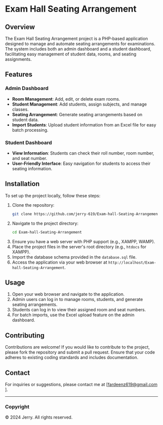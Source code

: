 # Exam Hall Seating Arrangement

## Overview

The Exam Hall Seating Arrangement project is a PHP-based application designed to manage and automate seating arrangements for examinations. The system includes both an admin dashboard and a student dashboard, facilitating easy management of student data, rooms, and seating assignments.

## Features

### Admin Dashboard
- **Room Management**: Add, edit, or delete exam rooms.
- **Student Management**: Add students, assign subjects, and manage classes.
- **Seating Arrangement**: Generate seating arrangements based on student data.
- **Import Students**: Upload student information from an Excel file for easy batch processing.

### Student Dashboard
- **View Information**: Students can check their roll number, room number, and seat number.
- **User-Friendly Interface**: Easy navigation for students to access their seating information.

## Installation

To set up the project locally, follow these steps:

1. Clone the repository:
   ```bash
   git clone https://github.com/jerry-619/Exam-hall-Seating-Arrangement.git
   ```
2. Navigate to the project directory:
   ```bash
   cd Exam-hall-Seating-Arrangement
   ```
3. Ensure you have a web server with PHP support (e.g., XAMPP, WAMP).
4. Place the project files in the server's root directory (e.g., `htdocs` for XAMPP).
5. Import the database schema provided in the `database.sql` file.
6. Access the application via your web browser at `http://localhost/Exam-hall-Seating-Arrangement`.

## Usage

1. Open your web browser and navigate to the application.
2. Admin users can log in to manage rooms, students, and generate seating arrangements.
3. Students can log in to view their assigned room and seat numbers.
4. For batch imports, use the Excel upload feature on the admin dashboard.

## Contributing

Contributions are welcome! If you would like to contribute to the project, please fork the repository and submit a pull request. Ensure that your code adheres to existing coding standards and includes documentation.


## Contact

For inquiries or suggestions, please contact me at [fardeenz619@gmail.com ].

---

### Copyright

© 2024 Jerry. All rights reserved.
